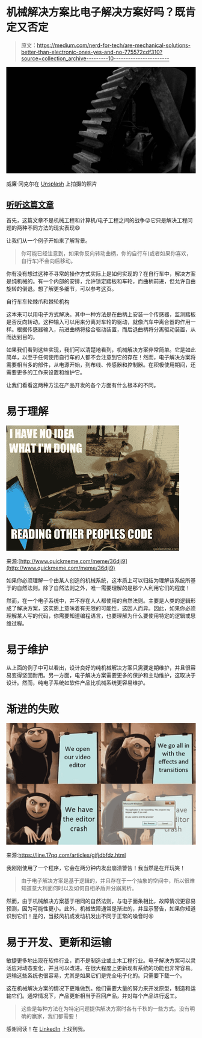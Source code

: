 # 机械解决方案比电子解决方案好吗？既肯定又否定

> 原文：<https://medium.com/nerd-for-tech/are-mechanical-solutions-better-than-electronic-ones-yes-and-no-775572cdf310?source=collection_archive---------10----------------------->

![](img/f549e933b1a00a9b5ffb1bf5c2cf6d22.png)

威廉·冈克尔在 [Unsplash](https://unsplash.com?utm_source=medium&utm_medium=referral) 上拍摄的照片

## [听听这篇文章](https://start-listening.herokuapp.com/app?url=https://medium.com/nerd-for-tech/are-mechanical-solutions-better-than-electronic-ones-yes-and-no-775572cdf310)

首先，这篇文章不是机械工程和计算机/电子工程之间的战争😛它只是解决工程问题的两种不同方法的现实表现😄

让我们从一个例子开始来了解背景。

> 你可能已经注意到，如果你反向转动曲柄，你的自行车(或者如果你喜欢，自行车)不会向后移动。

你有没有想过这种不寻常的操作方式实际上是如何实现的？在自行车中，解决方案是纯机械的。有一个内部的安排，允许锁定踏板和车轮，而曲柄前进，但允许自由旋转的倒退。想了解更多细节，可以参考[这](https://www.quora.com/Why-doesnt-a-bicycle-move-backwards-when-one-pedals-back)页。

自行车车轮棘爪和棘轮机构

这本来可以用电子方式解决。其中一种方法是在曲柄上安装一个传感器，监测踏板是否反向转动。这种输入可以用来分离对车轮的驱动，就像汽车中离合器的作用一样。根据传感器输入，前进曲柄将接合驱动装置，而后退曲柄将分离驱动装置，从而达到目的。

如果我们看到这些实现，我们可以清楚地看到，机械解决方案非常简单。它是如此简单，以至于任何使用自行车的人都不会注意到它的存在！然而，电子解决方案将需要相当多的部件，从电源开始，到布线、传感器和控制器。在积极使用期间，还需要更多的工作来设置和维护它。

让我们看看这两种方法在产品开发的各个方面有什么根本的不同。

# **易于理解**

![](img/82b72b90cef5e923707b32e2e2b1e053.png)

来源:[http://www.quickmeme.com/meme/36dji9](http://www.quickmeme.com/meme/36dji9)

如果你必须理解一个由某人创造的机械系统，这本质上可以归结为理解该系统所基于的自然法则。除了自然法则之外，唯一需要理解的是那个人利用它们的程度！

然而，在一个电子系统中，并不存在人人都使用的自然法则。主要是人类的逻辑形成了解决方案，这实质上意味着有无限的可能性，这因人而异。因此，如果你必须理解某人写的代码，你需要知道编程语言，也要理解为什么要使用特定的逻辑或思维过程。

# 易于维护

从上面的例子中可以看出，设计良好的纯机械解决方案只需要定期维护，并且很容易变得坚固耐用。另一方面，电子解决方案需要更多的保护和主动维护，这取决于设计。然而，纯电子系统如软件产品比机械系统更容易维护。

# 渐进的失败

![](img/4fe23787387997b5ba888b24651af4c1.png)

来源:https://line.17qq.com/articles/gifjdbfdz.html

我刚刚使用了一个程序，它会在两分钟内发出崩溃警告！我当然是在开玩笑！

> 由于电子解决方案是基于逻辑的，并且存在于一个抽象的空间中，所以很难知道意大利面何时以及如何自相矛盾并分崩离析。

然而，由于机械解决方案基于相同的自然法则，与电子面条相比，故障情况更容易预测，因为可能性更小。此外，机械故障通常是渐进的，并显示警告，如果你知道识别它们！是的，当鼓风机或发动机发出不同于正常的噪音时😛

# 易于开发、更新和运输

敏捷更多地出现在软件行业，而不是制造业或土木工程行业。电子解决方案可以灵活应对动态变化，并且可以改进。在很大程度上更新现有系统的功能也非常容易。运输这些系统也很容易，尤其是如果它们是完全电子化的。只需要下载一个。

这在机械解决方案的情况下更难做到。他们需要大量的努力来开发原型，制造和运输它们。通常情况下，产品更新相当于召回产品，并对每个产品进行返工。

> 这些是每种方法在为特定问题提供解决方案时各有千秋的一些方式。没有明确的赢家，我们都需要！

感谢阅读！在 [LinkedIn](https://in.linkedin.com/in/vivek-g-india) 上找到我。